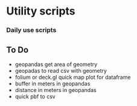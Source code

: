 # Utility scripts

### Daily use scripts


## To Do
 * geopandas get area of geometry
 * geopadas to read csv with geometry
 * folium or deck.gl quick map plot for dataframe
 * buffer in meters in geopandas
 * distance in meters in geopandas
 * quick pbf to csv
 
